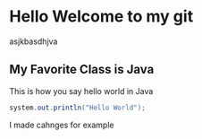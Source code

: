 # Hello Welcome to my git 

asjkbasdhjva


## My Favorite Class is Java

This is how you say hello world in Java
```java
system.out.println("Hello World");
```
I made cahnges for example